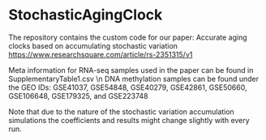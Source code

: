 # StochasticAgingClock

The repository contains the custom code for our paper: 
Accurate aging clocks based on accumulating stochastic variation
https://www.researchsquare.com/article/rs-2351315/v1

Meta information for RNA-seq samples used in the paper can be found in SupplementaryTable1.csv \n
DNA methylation samples can be found under the GEO IDs:
GSE41037, GSE54848, GSE40279, GSE42861, GSE50660, GSE106648, GSE179325, and GSE223748

Note that due to the nature of the stochastic variation accumulation simulations the coefficients and results might change slightly with every run.
